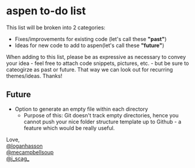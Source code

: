 # aspen to-do list

This list will be broken into 2 categories: 
<ul>
	<li>Fixes/improvements for existing code (let's call these <strong>"past"</strong>)</li>
	<li>Ideas for new code to add to aspen(let's call these <strong>"future"</strong>)</li>
</ul>

When adding to this list, please be as expressive as necessary to convey your idea - feel free to attach code snippets, pictures, etc. - but be sure to cateogirze as past or future. That way we can look out for recurring themes/ideas. Thanks!

## Future

- Option to generate an empty file within each directory
    - Purpose of this: Git doesn't track empty directories, hence you cannot push your nice folder structure template up to Github - a feature which would be really useful. 

Love,<br>
<a href="https://twitter.com/loganhasson">@loganhasson<br></a>
<a href="https://twitter.com/mecampbellsoup">@mecampbellsoup<br></a>
<a href="https://twitter.com/j_scag_">@j_scag_<br></a>
